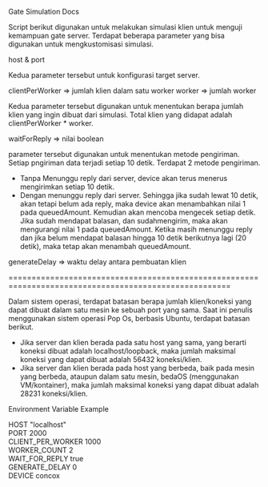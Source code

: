 Gate Simulation Docs

Script berikut digunakan untuk melakukan simulasi klien untuk menguji kemampuan gate server. Terdapat beberapa parameter yang bisa digunakan untuk mengkustomisasi simulasi.

host & port

Kedua parameter tersebut untuk konfigurasi target server.


clientPerWorker => jumlah klien dalam satu worker
worker => jumlah worker

Kedua parameter tersebut digunakan untuk menentukan berapa jumlah klien yang ingin dibuat dari simulasi. Total klien yang didapat adalah clientPerWorker * worker.


waitForReply => nilai boolean

parameter tersebut digunakan untuk menentukan metode pengiriman. Setiap pngiriman data terjadi setiap 10 detik. Terdapat 2 metode pengiriman. 

- Tanpa Menunggu reply dari server, device akan terus menerus mengirimkan setiap 10 detik.
- Dengan menunggu reply dari server. Sehingga jika sudah lewat 10 detik, akan tetapi belum ada reply, maka device akan menambahkan nilai 1 pada queuedAmount. Kemudian akan mencoba mengecek setiap detik. Jika sudah mendapat balasan, dan sudahmengirim, maka akan mengurangi nilai 1 pada queuedAmount. Ketika masih menunggu reply dan jika belum mendapat balasan hingga 10 detik berikutnya lagi (20 detik), maka tetap akan menambah queuedAmount.


generateDelay => waktu delay antara pembuatan klien


======================================================================================================

Dalam sistem operasi, terdapat batasan berapa jumlah klien/koneksi yang dapat dibuat dalam satu mesin ke sebuah port yang sama. Saat ini penulis menggunakan sistem operasi Pop Os, berbasis Ubuntu, terdapat batasan berikut.

- Jika server dan klien berada pada satu host yang sama, yang berarti koneksi dibuat adalah localhost/loopback, maka jumlah maksimal koneksi yang dapat dibuat adalah 56432 koneksi/klien.
- Jika server dan klien berada pada host yang berbeda, baik pada mesin yang berbeda, ataupun dalam satu mesin, bedaOS (menggunakan VM/kontainer), maka jumlah maksimal koneksi yang dapat dibuat adalah 28231 koneksi/klien.



Environment Variable Example

HOST "localhost"\
PORT 2000\
CLIENT_PER_WORKER 1000\
WORKER_COUNT 2\
WAIT_FOR_REPLY true\
GENERATE_DELAY 0\
DEVICE concox